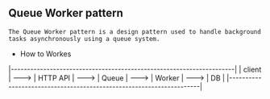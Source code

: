 ## Queue Worker pattern

   `The Queue Worker pattern is a design pattern used to handle background tasks asynchronously using a queue system.`

  - How to Workes
    
   |---------------------------------------------------------------------|
   | client | ---> | HTTP API | ---> | Queue | ---> | Worker | ---> | DB |
   |---------------------------------------------------------------------|

